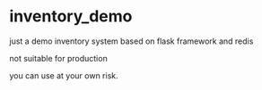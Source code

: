 # inventory_demo
just a demo inventory system based on flask framework and redis

not suitable for production

you can use at your own risk. 
